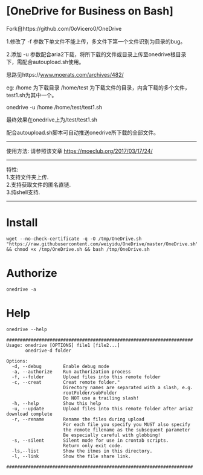 # [OneDrive for Business on Bash]

Fork自https://github.com/0oVicero0/OneDrive

1.修改了 -f 参数下单文件不能上传，多文件下第一个文件识别为目录的bug。

2.添加 -u 参数配合aria2下载，将所下载的文件或目录上传至onedrive根目录下，需配合autoupload.sh使用。

思路见https://www.moerats.com/archives/482/

eg: /home 为下载目录 /home/test 为下载文件的目录，内含下载的多个文件，test1.sh为其中一个。

onedrive -u /home /home/test/test1.sh

最终效果在onedrive上为/test/test1.sh

配合autoupload.sh脚本可自动推送onedrive所下载的全部文件。

-------------------------------------------------------------------------
使用方法: 
请参照该文章 
https://moeclub.org/2017/03/17/24/        

-------------------------------------------------------------------------
特性:      
1.支持文件夹上传.      
2.支持获取文件的匿名直链.     
3.纯shell支持.      

-------------------------------------------------------------------------

# Install
```
wget --no-check-certificate -q -O /tmp/OneDrive.sh "https://raw.githubusercontent.com/weiyidu/OneDrive/master/OneDrive.sh" && chmod +x /tmp/OneDrive.sh && bash /tmp/OneDrive.sh

```
# Authorize
```
onedrive -a

```
# Help
```
onedrive --help

#####################################################################
Usage: onedrive [OPTIONS] file1 [file2...]
       onedrive-d folder

Options:
  -d, --debug        Enable debug mode
  -a, --authorize    Run authorization process
  -f, --folder       Upload files into this remote folder
  -c, --creat        Creat remote folder."
                     Directory names are separated with a slash, e.g.
                     rootFolder/subFolder
                     Do NOT use a trailing slash!
  -h, --help         Show this help
  -u, --update       Upload files into this remote folder after aria2 download complete
  -r, --rename       Rename the files during upload
                     For each file you specify you MUST also specify
                     the remote filename as the subsequent parameter
                     Be especially careful with globbing!
  -s, --silent       Silent mode for use in crontab scripts.
                     Return only exit code.
  -ls,--list         Show the itmes in this directory.
  -l, --link         Show the file share link.
      
#####################################################################
      
```
